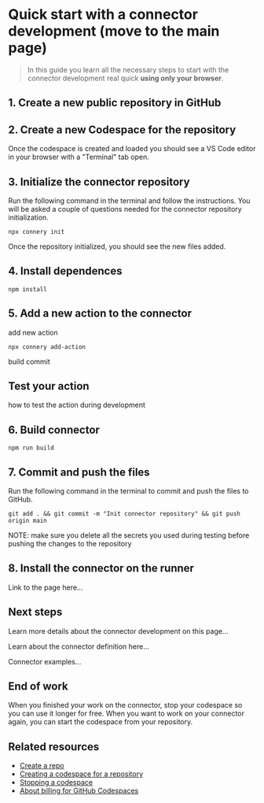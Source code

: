 # Quick start with a connector development (move to the main page)

> In this guide you learn all the necessary steps to start with the connector development real quick **using only your browser**.

## 1. Create a new public repository in GitHub

## 2. Create a new Codespace for the repository

Once the codespace is created and loaded you should see a VS Code editor in your browser with a "Terminal" tab open.

## 3. Initialize the connector repository

Run the following command in the terminal and follow the instructions. You will be asked a couple of questions needed for the connector repository initialization.

```
npx connery init
```

Once the repository initialized, you should see the new files added.

## 4. Install dependences

```
npm install
```

## 5. Add a new action to the connector

add new action

```
npx connery add-action
```

build
commit

## Test your action

how to test the action during development

## 6. Build connector

```
npm run build
```

## 7. Commit and push the files

Run the following command in the terminal to commit and push the files to GitHub.

```
git add . && git commit -m "Init connector repository" && git push origin main
```

NOTE: make sure you delete all the secrets you used during testing before pushing the changes to the repository

## 8. Install the connector on the runner

Link to the page here...

## Next steps

Learn more details about the connector development on this page...

Learn about the connector definition here...

Connector examples...

## End of work

When you finished your work on the connector, stop your codespace so you can use it longer for free.
When you want to work on your connector again, you can start the codespace from your repository.

## Related resources

- [Create a repo](https://docs.github.com/en/get-started/quickstart/create-a-repo?tool=webui)
- [Creating a codespace for a repository](https://docs.github.com/en/codespaces/developing-in-codespaces/creating-a-codespace-for-a-repository?tool=webui)
- [Stopping a codespace](https://docs.github.com/en/codespaces/developing-in-codespaces/stopping-and-starting-a-codespace?tool=webui)
- [About billing for GitHub Codespaces](https://docs.github.com/en/billing/managing-billing-for-github-codespaces/about-billing-for-github-codespaces#monthly-included-storage-and-core-hours-for-personal-accounts)
